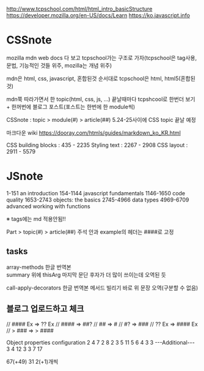 http://www.tcpschool.com/html/html_intro_basicStructure
https://developer.mozilla.org/en-US/docs/Learn
https://ko.javascript.info

# CSSnote
mozilla mdn web docs 다 보고 tcpschool가는 구조로 가자(tcpschool은 tag사용, 문법, 기능적인 것들 위주, mozilla는 개념 위주)

mdn은 html, css, javascript, 혼합된것 순서대로
tcpschool은 html, html5(혼합된것)

mdn쭉 따라가면서 한 topic(html, css, js, ...) 끝날때마다 tcpshcool로 한번더 보기 + 한꺼번에 블로그 포스트(포스트는 한번에 한 module씩)

CSSnote : topic > module(#) > article(##)
5.24-25사이에 CSS topic 끝날 예정

마크다운 wiki 
https://dooray.com/htmls/guides/markdown_ko_KR.html

CSS building blocks : 435 - 2235
Styling text : 2267 - 2908
CSS layout : 2911 - 5579

# JSnote
1-151		an introduction
154-1144	javascript fundamentals
1146-1650	code quality
1653-2743	objects: the basics
2745-4966	data types
4969-6709	advanced working with functions


※ tags에는 md 적용안됨!!

Part > topic(#) > article(##)
주석 안과 example의 헤더는 ####로 고정

## tasks
array-methods 한글 번역본  
summary 위에 thisArg 마지막 문단 후자가 더 많이 쓰이는데 오역된 듯

call-apply-decorators 한글 번역본
메서드 빌리기 바로 위 문장 오역(구분할 수 없음)

## 블로그 업로드하고 체크

// #### Ex	=> ?? Ex
// ####		=> ##?
// ##		=> #
// #?		=> ###
// ?? Ex	=> #### Ex
// > ###	=> > ####

Object properties configuration
2
4
7
2
8
2
3
5
11
5
6
4
3
3
---Additional---
3
4
12
3
3
7
17

67(+49)
31
2(+1)개씩